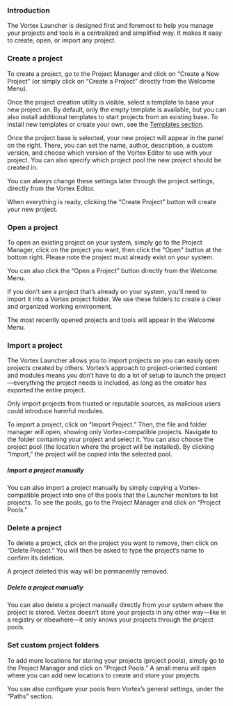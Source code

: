 ### Introduction
The Vortex Launcher is designed first and foremost to help you manage your projects and tools in a centralized and simplified way. It makes it easy to create, open, or import any project.

### Create a project
To create a project, go to the Project Manager and click on “Create a New Project” (or simply click on “Create a Project” directly from the Welcome Menu).

Once the project creation utility is visible, select a template to base your new project on. By default, only the empty template is available, but you can also install additional templates to start projects from an existing base.
<banner type="note">To install new templates or create your own, see the [Templates section](content_name=take_vortex_launcher&section=get_started&page_name=manage_system_templates).</banner>


Once the project base is selected, your new project will appear in the panel on the right. There, you can set the name, author, description, a custom version, and choose which version of the Vortex Editor to use with your project. You can also specify which project pool the new project should be created in.

<banner type="note">You can always change these settings later through the project settings, directly from the Vortex Editor.</banner>

When everything is ready, clicking the “Create Project” button will create your new project.

### Open a project
To open an existing project on your system, simply go to the Project Manager, click on the project you want, then click the "Open" button at the bottom right. Please note the project must already exist on your system.

You can also click the “Open a Project” button directly from the Welcome Menu.

<banner type="note">If you don’t see a project that’s already on your system, you’ll need to import it into a Vortex project folder. We use these folders to create a clear and organized working environment.</banner>

<banner type="note">The most recently opened projects and tools will appear in the Welcome Menu.</banner>

### Import a project
The Vortex Launcher allows you to import projects so you can easily open projects created by others. Vortex’s approach to project-oriented content and modules means you don’t have to do a lot of setup to launch the project—everything the project needs is included, as long as the creator has exported the entire project.

<banner type="note">Only import projects from trusted or reputable sources, as malicious users could introduce harmful modules.</banner>

To import a project, click on “Import Project.” Then, the file and folder manager will open, showing only Vortex-compatible projects. Navigate to the folder containing your project and select it. You can also choose the project pool (the location where the project will be installed). By clicking “Import,” the project will be copied into the selected pool.

##### Import a project manually
You can also import a project manually by simply copying a Vortex-compatible project into one of the pools that the Launcher monitors to list projects. To see the pools, go to the Project Manager and click on “Project Pools.”

### Delete a project
To delete a project, click on the project you want to remove, then click on “Delete Project.” You will then be asked to type the project’s name to confirm its deletion.

<banner type="warning">A project deleted this way will be permanently removed.</banner>

##### Delete a project manually
You can also delete a project manually directly from your system where the project is stored. Vortex doesn’t store your projects in any other way—like in a registry or elsewhere—it only knows your projects through the project pools.

### Set custom project folders
To add more locations for storing your projects (project pools), simply go to the Project Manager and click on “Project Pools.” A small menu will open where you can add new locations to create and store your projects.

You can also configure your pools from Vortex’s general settings, under the “Paths” section.